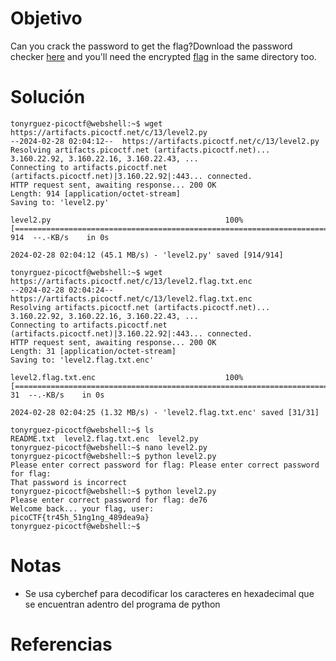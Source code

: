 # Objetivo
Can you crack the password to get the flag?Download the password checker [here](https://artifacts.picoctf.net/c/13/level2.py) and you'll need the encrypted [flag](https://artifacts.picoctf.net/c/13/level2.flag.txt.enc) in the same directory too.
# Solución
```
tonyrguez-picoctf@webshell:~$ wget https://artifacts.picoctf.net/c/13/level2.py
--2024-02-28 02:04:12--  https://artifacts.picoctf.net/c/13/level2.py
Resolving artifacts.picoctf.net (artifacts.picoctf.net)... 3.160.22.92, 3.160.22.16, 3.160.22.43, ...
Connecting to artifacts.picoctf.net (artifacts.picoctf.net)|3.160.22.92|:443... connected.
HTTP request sent, awaiting response... 200 OK
Length: 914 [application/octet-stream]
Saving to: 'level2.py'

level2.py                                       100%[=====================================================================================================>]     914  --.-KB/s    in 0s      

2024-02-28 02:04:12 (45.1 MB/s) - 'level2.py' saved [914/914]

tonyrguez-picoctf@webshell:~$ wget https://artifacts.picoctf.net/c/13/level2.flag.txt.enc
--2024-02-28 02:04:24--  https://artifacts.picoctf.net/c/13/level2.flag.txt.enc
Resolving artifacts.picoctf.net (artifacts.picoctf.net)... 3.160.22.92, 3.160.22.16, 3.160.22.43, ...
Connecting to artifacts.picoctf.net (artifacts.picoctf.net)|3.160.22.92|:443... connected.
HTTP request sent, awaiting response... 200 OK
Length: 31 [application/octet-stream]
Saving to: 'level2.flag.txt.enc'

level2.flag.txt.enc                             100%[=====================================================================================================>]      31  --.-KB/s    in 0s      

2024-02-28 02:04:25 (1.32 MB/s) - 'level2.flag.txt.enc' saved [31/31]

tonyrguez-picoctf@webshell:~$ ls
README.txt  level2.flag.txt.enc  level2.py
tonyrguez-picoctf@webshell:~$ nano level2.py
tonyrguez-picoctf@webshell:~$ python level2.py
Please enter correct password for flag: Please enter correct password for flag:
That password is incorrect
tonyrguez-picoctf@webshell:~$ python level2.py
Please enter correct password for flag: de76
Welcome back... your flag, user:
picoCTF{tr45h_51ng1ng_489dea9a}
tonyrguez-picoctf@webshell:~$ 
```

# Notas
- Se usa cyberchef para decodificar los caracteres en hexadecimal que se encuentran adentro del programa de python

# Referencias